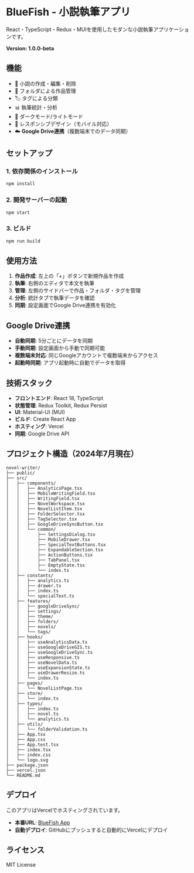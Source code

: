 # BlueFish - 小説執筆アプリ

React・TypeScript・Redux・MUIを使用したモダンな小説執筆アプリケーションです。

**Version: 1.0.0-beta**

## 機能

- 📝 小説の作成・編集・削除
- 📁 フォルダによる作品管理
- 🏷️ タグによる分類
- 📊 執筆統計・分析
- 🌙 ダークモード/ライトモード
- 📱 レスポンシブデザイン（モバイル対応）
- ☁️ **Google Drive連携**（複数端末でのデータ同期）

## セットアップ

### 1. 依存関係のインストール
```bash
npm install
```

### 2. 開発サーバーの起動
```bash
npm start
```

### 3. ビルド
```bash
npm run build
```

## 使用方法

1. **作品作成**: 左上の「+」ボタンで新規作品を作成
2. **執筆**: 右側のエディタで本文を執筆
3. **管理**: 左側のサイドバーで作品・フォルダ・タグを管理
4. **分析**: 統計タブで執筆データを確認
5. **同期**: 設定画面でGoogle Drive連携を有効化

## Google Drive連携

- **自動同期**: 5分ごとにデータを同期
- **手動同期**: 設定画面から手動で同期可能
- **複数端末対応**: 同じGoogleアカウントで複数端末からアクセス
- **起動時同期**: アプリ起動時に自動でデータを取得

## 技術スタック

- **フロントエンド**: React 18, TypeScript
- **状態管理**: Redux Toolkit, Redux Persist
- **UI**: Material-UI (MUI)
- **ビルド**: Create React App
- **ホスティング**: Vercel
- **同期**: Google Drive API

## プロジェクト構造（2024年7月現在）

```
novel-writer/
├── public/
├── src/
│   ├── components/
│   │   ├── AnalyticsPage.tsx
│   │   ├── MobileWritingField.tsx
│   │   ├── WritingField.tsx
│   │   ├── NovelWorkspace.tsx
│   │   ├── NovelListItem.tsx
│   │   ├── FolderSelector.tsx
│   │   ├── TagSelector.tsx
│   │   ├── GoogleDriveSyncButton.tsx
│   │   └── common/
│   │       ├── SettingsDialog.tsx
│   │       ├── MobileDrawer.tsx
│   │       ├── SpecialTextButtons.tsx
│   │       ├── ExpandableSection.tsx
│   │       ├── ActionButtons.tsx
│   │       ├── TabPanel.tsx
│   │       ├── EmptyState.tsx
│   │       └── index.ts
│   ├── constants/
│   │   ├── analytics.ts
│   │   ├── drawer.ts
│   │   ├── index.ts
│   │   └── specialText.ts
│   ├── features/
│   │   ├── googleDriveSync/
│   │   ├── settings/
│   │   ├── theme/
│   │   ├── folders/
│   │   ├── novels/
│   │   └── tags/
│   ├── hooks/
│   │   ├── useAnalyticsData.ts
│   │   ├── useGoogleDriveGIS.ts
│   │   ├── useGoogleDriveSync.ts
│   │   ├── useResponsive.ts
│   │   ├── useNovelData.ts
│   │   ├── useExpansionState.ts
│   │   ├── useDrawerResize.ts
│   │   └── index.ts
│   ├── pages/
│   │   └── NovelListPage.tsx
│   ├── store/
│   │   └── index.ts
│   ├── types/
│   │   ├── index.ts
│   │   ├── novel.ts
│   │   └── analytics.ts
│   ├── utils/
│   │   └── folderValidation.ts
│   ├── App.tsx
│   ├── App.css
│   ├── App.test.tsx
│   ├── index.tsx
│   ├── index.css
│   └── logo.svg
├── package.json
├── vercel.json
└── README.md
```

## デプロイ

このアプリはVercelでホスティングされています。

- **本番URL**: [BlueFish App](https://bluefish-7ua4lvev3-sabafish1028s-projects.vercel.app)
- **自動デプロイ**: GitHubにプッシュすると自動的にVercelにデプロイ

## ライセンス

MIT License
